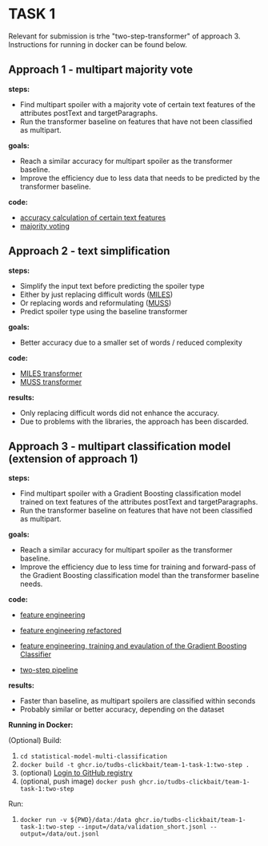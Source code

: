 # TASK 1

Relevant for submission is trhe "two-step-transformer" of approach 3. Instructions for running in docker can be found below.

## Approach 1 - multipart majority vote
**steps:** 
* Find multipart spoiler with a majority vote of certain text features of the attributes postText and targetParagraphs.
* Run the transformer baseline on features that have not been classified as multipart. 

**goals:** 
* Reach a similar accuracy for multipart spoiler as the transformer baseline.
* Improve the efficiency due to less data that needs to be predicted by the transformer baseline.

**code:**
* [accuracy calculation of certain text features](statistical-model-multi-classification/baseline_calculations.ipynb)
* [majority voting](statistical-model-multi-classification/majority_vote.ipynb)

## Approach 2 - text simplification

**steps:** 

- Simplify the input text before predicting the spoiler type
- Either by just replacing difficult words ([MILES](https://github.com/Kvasirs/MILES))
- Or replacing words and reformulating ([MUSS](https://github.com/facebookresearch/muss))
- Predict spoiler type using the baseline transformer

**goals:**

- Better accuracy due to a smaller set of words / reduced complexity

**code:**
* [MILES transformer](miles-transformer-task-1)
* [MUSS transformer](muss-transformer-task-1)

**results:**

- Only replacing difficult words did not enhance the accuracy.
- Due to problems with the libraries, the approach has been discarded.

## Approach 3 - multipart classification model (extension of approach 1)
**steps:**
* Find multipart spoiler with a Gradient Boosting classification model trained on text features of the attributes postText and targetParagraphs.
* Run the transformer baseline on features that have not been classified as multipart.

**goals:**
* Reach a similar accuracy for multipart spoiler as the transformer baseline.
* Improve the efficiency due to less time for training and forward-pass of the Gradient Boosting classification model than the transformer baseline needs.

**code:**
* [feature engineering](statistical-model-multi-classification/multipart_spoiler_detection_model_features.ipynb)

* [feature engineering refactored](statistical-model-multi-classification/multipart_features.py)

* [feature engineering, training and evaulation of the Gradient Boosting Classifier](statistical-model-multi-classification/multipart_spoiler_detection_model.ipynb)

* [two-step pipeline](statistical-model-multi-classification/two-step-transformer.py)

**results:**

- Faster than baseline, as multipart spoilers are classified within seconds
- Probably similar or better accuracy, depending on the dataset

**Running in Docker:**

(Optional) Build:

1. `cd statistical-model-multi-classification`
2. `docker build -t ghcr.io/tudbs-clickbait/team-1-task-1:two-step .`
3. (optional) [Login to GitHub registry ](https://docs.github.com/en/packages/working-with-a-github-packages-registry/working-with-the-container-registry#authenticating-to-the-container-registry)
4. (optional, push image) `docker push ghcr.io/tudbs-clickbait/team-1-task-1:two-step`

Run:

1. `docker run -v ${PWD}/data:/data ghcr.io/tudbs-clickbait/team-1-task-1:two-step --input=/data/validation_short.jsonl --output=/data/out.jsonl`